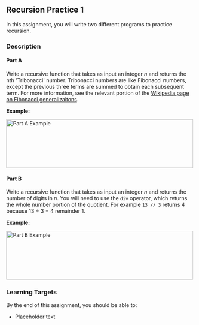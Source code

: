 ## Recursion Practice 1

In this assignment, you will write two different programs to practice recursion.

### Description

#### Part A

Write a recursive function that takes as input an integer _n_ and returns the nth 'Tribonacci' number. Tribonacci numbers are like Fibonacci numbers, except the previous three terms are summed to obtain each subsequent term. For more information, see the relevant portion of the [Wikipedia page on Fibonacci generalizaitons](https://en.wikipedia.org/wiki/Generalizations_of_Fibonacci_numbers#Tribonacci_numbers).

**Example:**

<img src="./" alt="Part A Example" width="500" height="130">

#### Part B

Write a recursive function that takes as input an integer _n_ and returns the number of digits in _n_. You will need to use the `div` operator, which returns the whole number portion of the quotient. For example `13 // 3` returns 4 because 13 ÷ 3 = 4 remainder 1.

**Example:**

<img src="./" alt="Part B Example" width="500" height="130">

### Learning Targets

By the end of this assignment, you should be able to:

- Placeholder text

